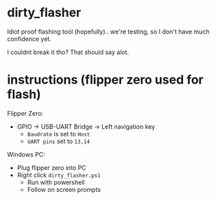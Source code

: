 # dirty_flasher
Idiot proof flashing tool (hopefully).. we're testing, so I don't have much confidence yet.

I couldnt break it tho? That should say alot.

# instructions (flipper zero used for flash)
Flipper Zero:
* GPIO -> USB-UART Bridge -> Left navigation key
  * `Baudrate` is set to `Host`
  * `UART pins` set to `13,14`

Windows PC:
* Plug flipper zero into PC
* Right click `dirty_flasher.ps1`
  * Run with powershell
  * Follow on screen prompts
